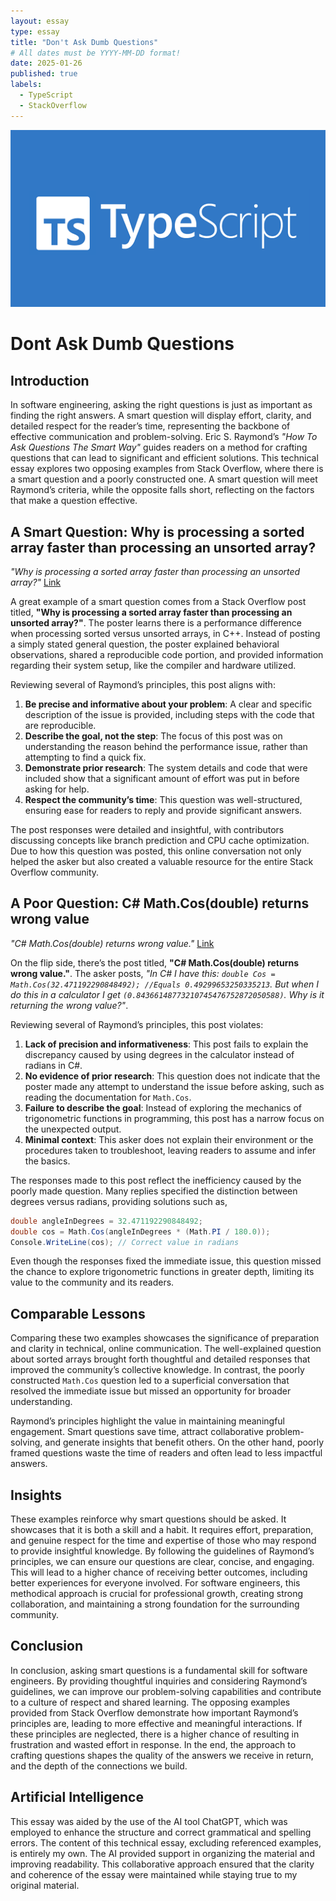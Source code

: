 ```yaml
---
layout: essay
type: essay
title: "Don't Ask Dumb Questions"
# All dates must be YYYY-MM-DD format!
date: 2025-01-26
published: true
labels:
  - TypeScript
  - StackOverflow
---
```

<img width="780px" class="rounded float-start pe-3" src="../img/TYPE.png">

# Dont Ask Dumb Questions

## Introduction
In software engineering, asking the right questions is just as important as finding the right answers. A smart question will display effort, clarity, and detailed respect for the reader’s time, representing the backbone of effective communication and problem-solving. Eric S. Raymond’s *"How To Ask Questions The Smart Way"* guides readers on a method for crafting questions that can lead to significant and efficient solutions. This technical essay explores two opposing examples from Stack Overflow, where there is a smart question and a poorly constructed one. A smart question will meet Raymond’s criteria, while the opposite falls short, reflecting on the factors that make a question effective.

## A Smart Question: Why is processing a sorted array faster than processing an unsorted array?
*"Why is processing a sorted array faster than processing an unsorted array?"*
[Link](https://stackoverflow.com/questions/11227809/why-is-processing-a-sorted-array-faster-than-processing-an-unsorted-array)

A great example of a smart question comes from a Stack Overflow post titled, **"Why is processing a sorted array faster than processing an unsorted array?"**. The poster learns there is a performance difference when processing sorted versus unsorted arrays, in C++. Instead of posting a simply stated general question, the poster explained behavioral observations, shared a reproducible code portion, and provided information regarding their system setup, like the compiler and hardware utilized.

Reviewing several of Raymond’s principles, this post aligns with:
1. **Be precise and informative about your problem**:
     A clear and specific description of the issue is provided, including steps with the code that are reproducible.
2. **Describe the goal, not the step**:
   The focus of this post was on understanding the reason behind the performance issue, rather than attempting to find a quick fix.
3. **Demonstrate prior research**:
   The system details and code that were included show that a significant amount of effort was put in before asking for help.
4. **Respect the community’s time**:
   This question was well-structured, ensuring ease for readers to reply and provide significant answers.

The post responses were detailed and insightful, with contributors discussing concepts like branch prediction and CPU cache optimization. Due to how this question was posted, this online conversation not only helped the asker but also created a valuable resource for the entire Stack Overflow community.

## A Poor Question: C# Math.Cos(double) returns wrong value
*"C# Math.Cos(double) returns wrong value."*
[Link](https://stackoverflow.com/questions/11166034/c-sharp-math-cosdouble-returns-wrong-value)

On the flip side, there’s the post titled, **"C# Math.Cos(double) returns wrong value."**. The asker posts, *"In C# I have this: `double Cos = Math.Cos(32.471192290848492); //Equals 0.49299653250335213`. But when I do this in a calculator I get `(0.84366148773210745476752872050588)`. Why is it returning the wrong value?"*.

Reviewing several of Raymond’s principles, this post violates:
1. **Lack of precision and informativeness**:
   This post fails to explain the discrepancy caused by using degrees in the calculator instead of radians in C#.
2. **No evidence of prior research**:
   This question does not indicate that the poster made any attempt to understand the issue before asking, such as reading the documentation for `Math.Cos`.
3. **Failure to describe the goal**:
   Instead of exploring the mechanics of trigonometric functions in programming, this post has a narrow focus on the unexpected output.
4. **Minimal context**:
   This asker does not explain their environment or the procedures taken to troubleshoot, leaving readers to assume and infer the basics.

The responses made to this post reflect the inefficiency caused by the poorly made question. Many replies specified the distinction between degrees versus radians, providing solutions such as,

```csharp
double angleInDegrees = 32.471192290848492;
double cos = Math.Cos(angleInDegrees * (Math.PI / 180.0));
Console.WriteLine(cos); // Correct value in radians
```

Even though the responses fixed the immediate issue, this question missed the chance to explore trigonometric functions in greater depth, limiting its value to the community and its readers.

## Comparable Lessons
Comparing these two examples showcases the significance of preparation and clarity in technical, online communication. The well-explained question about sorted arrays brought forth thoughtful and detailed responses that improved the community’s collective knowledge. In contrast, the poorly constructed `Math.Cos` question led to a superficial conversation that resolved the immediate issue but missed an opportunity for broader understanding.

Raymond’s principles highlight the value in maintaining meaningful engagement. Smart questions save time, attract collaborative problem-solving, and generate insights that benefit others. On the other hand, poorly framed questions waste the time of readers and often lead to less impactful answers.

## Insights
These examples reinforce why smart questions should be asked. It showcases that it is both a skill and a habit. It requires effort, preparation, and genuine respect for the time and expertise of those who may respond to provide insightful knowledge. By following the guidelines of Raymond’s principles, we can ensure our questions are clear, concise, and engaging. This will lead to a higher chance of receiving better outcomes, including better experiences for everyone involved. For software engineers, this methodical approach is crucial for professional growth, creating strong collaboration, and maintaining a strong foundation for the surrounding community.

## Conclusion
In conclusion, asking smart questions is a fundamental skill for software engineers. By providing thoughtful inquiries and considering Raymond’s guidelines, we can improve our problem-solving capabilities and contribute to a culture of respect and shared learning. The opposing examples provided from Stack Overflow demonstrate how important Raymond’s principles are, leading to more effective and meaningful interactions. If these principles are neglected, there is a higher chance of resulting in frustration and wasted effort in response. In the end, the approach to crafting questions shapes the quality of the answers we receive in return, and the depth of the connections we build.

## Artificial Intelligence
This essay was aided by the use of the AI tool ChatGPT, which was employed to enhance the structure and correct grammatical and spelling errors. The content of this technical essay, excluding referenced examples, is entirely my own. The AI provided support in organizing the material and improving readability. This collaborative approach ensured that the clarity and coherence of the essay were maintained while staying true to my original material.
